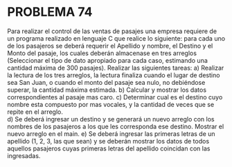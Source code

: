 # PROBLEMA 74

Para realizar el control de las ventas de pasajes una empresa requiere de un programa realizado 
en lenguaje C que realice lo siguiente: para cada uno de los pasajeros se deberá requerir el 
Apellido y nombre, el Destino y el Monto del pasaje, los cuales deberán almacenase en tres 
arreglos (Seleccionar el tipo de dato apropiado para cada caso, estimando una cantidad máxima 
de 300 pasajes). Realizar las siguientes tareas: 
a) Realizar la lectura de los tres arreglos, la lectura finaliza cuando el lugar de destino sea San 
Juan, o cuando el monto del pasaje sea nulo, no debiéndose superar, la cantidad máxima 
estimada. 
b) Calcular y mostrar los datos correspondientes al pasaje mas caro. 
c) Determinar cual es el destino cuyo nombre esta compuesto por mas vocales, y la cantidad de 
veces que se repite en el arreglo.  
d) Se deberá ingresar un destino y se generará un nuevo arreglo con los nombres de los 
pasajeros a los que les corresponda ese destino. Mostrar el nuevo arreglo en el main. 
e) Se deberá ingresar las primeras letras de un apellido (1, 2, 3, las que sean) y se deberán 
mostrar los datos de todos aquellos pasajeros cuyas primeras letras del apellido coincidan 
con las ingresadas.